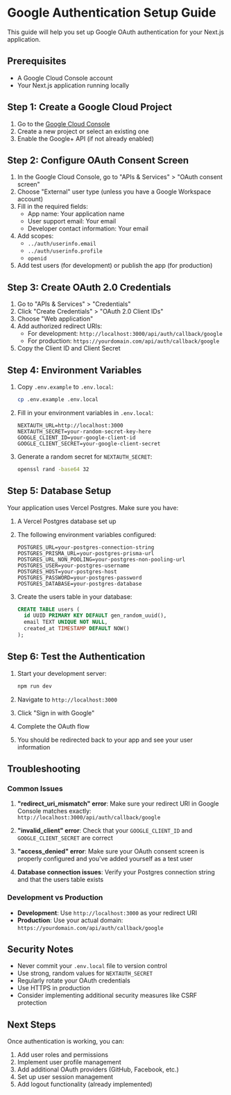 # Google Authentication Setup Guide

This guide will help you set up Google OAuth authentication for your Next.js application.

## Prerequisites

- A Google Cloud Console account
- Your Next.js application running locally

## Step 1: Create a Google Cloud Project

1. Go to the [Google Cloud Console](https://console.cloud.google.com/)
2. Create a new project or select an existing one
3. Enable the Google+ API (if not already enabled)

## Step 2: Configure OAuth Consent Screen

1. In the Google Cloud Console, go to "APIs & Services" > "OAuth consent screen"
2. Choose "External" user type (unless you have a Google Workspace account)
3. Fill in the required fields:
   - App name: Your application name
   - User support email: Your email
   - Developer contact information: Your email
4. Add scopes:
   - `../auth/userinfo.email`
   - `../auth/userinfo.profile`
   - `openid`
5. Add test users (for development) or publish the app (for production)

## Step 3: Create OAuth 2.0 Credentials

1. Go to "APIs & Services" > "Credentials"
2. Click "Create Credentials" > "OAuth 2.0 Client IDs"
3. Choose "Web application"
4. Add authorized redirect URIs:
   - For development: `http://localhost:3000/api/auth/callback/google`
   - For production: `https://yourdomain.com/api/auth/callback/google`
5. Copy the Client ID and Client Secret

## Step 4: Environment Variables

1. Copy `.env.example` to `.env.local`:
   ```bash
   cp .env.example .env.local
   ```

2. Fill in your environment variables in `.env.local`:
   ```env
   NEXTAUTH_URL=http://localhost:3000
   NEXTAUTH_SECRET=your-random-secret-key-here
   GOOGLE_CLIENT_ID=your-google-client-id
   GOOGLE_CLIENT_SECRET=your-google-client-secret
   ```

3. Generate a random secret for `NEXTAUTH_SECRET`:
   ```bash
   openssl rand -base64 32
   ```

## Step 5: Database Setup

Your application uses Vercel Postgres. Make sure you have:

1. A Vercel Postgres database set up
2. The following environment variables configured:
   ```env
   POSTGRES_URL=your-postgres-connection-string
   POSTGRES_PRISMA_URL=your-postgres-prisma-url
   POSTGRES_URL_NON_POOLING=your-postgres-non-pooling-url
   POSTGRES_USER=your-postgres-username
   POSTGRES_HOST=your-postgres-host
   POSTGRES_PASSWORD=your-postgres-password
   POSTGRES_DATABASE=your-postgres-database
   ```

3. Create the users table in your database:
   ```sql
   CREATE TABLE users (
     id UUID PRIMARY KEY DEFAULT gen_random_uuid(),
     email TEXT UNIQUE NOT NULL,
     created_at TIMESTAMP DEFAULT NOW()
   );
   ```

## Step 6: Test the Authentication

1. Start your development server:
   ```bash
   npm run dev
   ```

2. Navigate to `http://localhost:3000`
3. Click "Sign in with Google"
4. Complete the OAuth flow
5. You should be redirected back to your app and see your user information

## Troubleshooting

### Common Issues

1. **"redirect_uri_mismatch" error**: Make sure your redirect URI in Google Console matches exactly: `http://localhost:3000/api/auth/callback/google`

2. **"invalid_client" error**: Check that your `GOOGLE_CLIENT_ID` and `GOOGLE_CLIENT_SECRET` are correct

3. **"access_denied" error**: Make sure your OAuth consent screen is properly configured and you've added yourself as a test user

4. **Database connection issues**: Verify your Postgres connection string and that the users table exists

### Development vs Production

- **Development**: Use `http://localhost:3000` as your redirect URI
- **Production**: Use your actual domain: `https://yourdomain.com/api/auth/callback/google`

## Security Notes

- Never commit your `.env.local` file to version control
- Use strong, random values for `NEXTAUTH_SECRET`
- Regularly rotate your OAuth credentials
- Use HTTPS in production
- Consider implementing additional security measures like CSRF protection

## Next Steps

Once authentication is working, you can:

1. Add user roles and permissions
2. Implement user profile management
3. Add additional OAuth providers (GitHub, Facebook, etc.)
4. Set up user session management
5. Add logout functionality (already implemented)